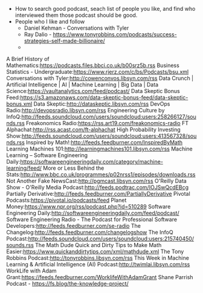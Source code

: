 * How to search good podcast, seach list of people you like, and find who interviewed them those podcast should be good.
* People who I like and follow
  * Daniel Kehman - Conversations with Tyler
  * Ray Dalio - https://www.tonyrobbins.com/podcasts/success-strategies-self-made-billionaire/
  * 



A Brief History of Mathematics:https://podcasts.files.bbci.co.uk/b00srz5b.rss
Business Statistics - Undergraduate:https://www.rjerz.com/c/bs/Podcasts/bsu.xml
Conversations with Tyler:http://cowenconvos.libsyn.com/rss
Data Crunch | Artificial Intelligence | AI | Machine Learning | Big Data | Data Science:https://vaultanalytics.com/feed/podcast/
Data Skeptic Bonus Feed:https://s3.amazonaws.com/data-skeptic-bonus-feed/data-skeptic-bonus.xml
Data Skeptic:http://dataskeptic.libsyn.com/rss
DevOps Radio:http://devopsradio.libsyn.com/rss
Engineering Culture by InfoQ:http://feeds.soundcloud.com/users/soundcloud:users:258266127/sounds.rss
Freakonomics Radio:https://rss.art19.com/freakonomics-radio
FT Alphachat:http://rss.acast.com/ft-alphachat
High Probability Investing Show:http://feeds.soundcloud.com/users/soundcloud:users:413567328/sounds.rss
Inspired by Math!:http://feeds.feedburner.com/InspiredByMath
Learning Machines 101:http://learningmachines101.libsyn.com/rss
Machine Learning – Software Engineering Daily:https://softwareengineeringdaily.com/category/machine-learning/feed/
More or Less Behind the Stats:http://www.bbc.co.uk/programmes/p02nrss1/episodes/downloads.rss
Not Another Fake NewsCast:http://pgmcast.libsyn.com/rss
O'Reilly Data Show - O'Reilly Media Podcast:http://feeds.podtrac.com/IOJSwQcdEBcg
Partially Derivative:http://feeds.feedburner.com/PartiallyDerivative
Pivotal Podcasts:https://pivotal.io/podcasts/feed
Planet Money:https://www.npr.org/rss/podcast.php?id=510289
Software Engineering Daily:http://softwareengineeringdaily.com/feed/podcast/
Software Engineering Radio - The Podcast for Professional Software Developers:http://feeds.feedburner.com/se-radio
The Changelog:http://feeds.feedburner.com/changelogshow
The InfoQ Podcast:http://feeds.soundcloud.com/users/soundcloud:users:215740450/sounds.rss
The Math Dude Quick and Dirty Tips to Make Math Easier:https://www.quickanddirtytips.com/xml/mathdude.xml
The Tony Robbins Podcast:http://tonyrobbins.libsyn.com/rss
This Week in Machine Learning &amp; Artificial Intelligence (AI) Podcast:http://twimlai.libsyn.com/rss
WorkLife with Adam Grant:https://feeds.feedburner.com/WorklifeWithAdamGrant
Shane Parrish Podcast - https://fs.blog/the-knowledge-project/